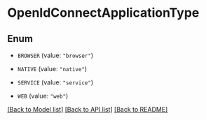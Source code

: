 # OpenIdConnectApplicationType

## Enum


* `BROWSER` (value: `"browser"`)

* `NATIVE` (value: `"native"`)

* `SERVICE` (value: `"service"`)

* `WEB` (value: `"web"`)


[[Back to Model list]](../README.md#documentation-for-models) [[Back to API list]](../README.md#documentation-for-api-endpoints) [[Back to README]](../README.md)


